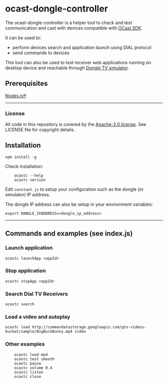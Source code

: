 # ocast-dongle-controller

The ocast-dongle-controller is a helper tool to check and test communication and cast with devices compatible with [OCast SDK](https://github.com/Orange-OpenSource/OCast-JS).

It can be used to:

- perform devices search and application launch using DIAL protocol
- send commands to devices

This tool can also be used to test receiver web applications running on desktop device and reachable through [Dongle TV simulator](https://github.com/Orange-OpenSource/ocast-dongletv-simulator).

## Prerequisites

[Nodes.js®](https://nodejs.org/en/)

---

### License

All code in this repository is covered by the [Apache-2.0 license](http://www.apache.org/licenses/LICENSE-2.0). See LICENSE file for copyright details.

## Installation

`npm install -g`

Check installation:

```
    ocastc --help
    ocastc version
```

Edit `constant.js` to setup your configuration such as the dongle (or simulator) IP address.

The dongle IP address can also be setup in your environment variables:

`export DONGLE_IPADDRESS=<dongle_ip_address>`

---

## Commands and examples (see index.js)

### Launch application

    ocastc launchApp <appId>
    
### Stop application

    ocastc stopApp <appId>
    
### Search Dial TV Receivers

    ocastc search

### Load a video and autoplay

    ocastc load http://commondatastorage.googleapis.com/gtv-videos-bucket/sample/BigBuckBunny.mp4 video

### Other examples

```
    ocastc load mp4
    ocastc test smooth
    ocastc pause
    ocastc volume 0.4
    ocastc listen
    ocastc close
```
